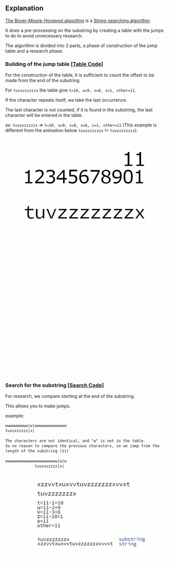 
## Explanation
[The Boyer-Moore-Horspool algorithm](https://en.wikipedia.org/wiki/Boyer%E2%80%93Moore%E2%80%93Horspool_algorithm) is a [String-searching algorithm](https://en.wikipedia.org/wiki/String-searching_algorithm).

It does a pre-processing on the substring by creating a table with the jumps to do to avoid unnecessary research.

The algorithm is divided into 2 parts, a phase of construction of the jump table and a research phase.

### Building of the jump table [[Table Code](../bmh/table.go)]

For the construction of the table, it is sufficient to count the offset to be made from the end of the substring.

For `tuvzzzzzzzx` the table give `t=10, u=9, v=8, z=1, other=11`.

If the character repeats itself, we take the last occurrence.

The last character is not counted, if it is found in the substring, the last character will be entered in the table.

ex: `tuvzxzzzzzx` => `t=10, u=9, v=8, x=6, z=1, other=11` (This example is different from the animation below `tuvzxzzzzzx` != `tuvzzzzzzzx`).

![alt tag](assets/image1.gif)

### Search for the substring [[Search Code](../bmh/search.go)]

For research, we compare starting at the end of the substring.

This allows you to make jumps.

example:
```
wwwwwwwwww|w|wwwwwwwwwwwwww  
tuvzxzzzzz|x|

The characters are not identical, and "w" is not in the table.
So no reason to compare the previous characters, so we jump from the length of the substring (11)

wwwwwwwwwwwwwwwwwwwwwww|w|w  
             tuvzxzzzzz|x|

``` 

![alt tag](assets/image2.gif)